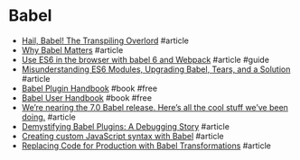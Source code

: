 # Babel

- [Hail, Babel! The Transpiling Overlord](http://developer.telerik.com/featured/hail-babel-the-transpiling-overlord) #article
- [Why Babel Matters](http://codemix.com/blog/why-babel-matters) #article
- [Use ES6 in the browser with babel 6 and Webpack](http://jamesknelson.com/using-es6-in-the-browser-with-babel-6-and-webpack) #article #guide
- [Misunderstanding ES6 Modules, Upgrading Babel, Tears, and a Solution](https://medium.com/@kentcdodds/misunderstanding-es6-modules-upgrading-babel-tears-and-a-solution-ad2d5ab93ce0#.wh8s9lcti) #article
- [Babel Plugin Handbook](https://github.com/thejameskyle/babel-handbook/blob/master/translations/en/plugin-handbook.md) #book #free
- [Babel User Handbook](https://github.com/thejameskyle/babel-handbook/blob/master/translations/en/user-handbook.md) #book #free
- [We’re nearing the 7.0 Babel release. Here’s all the cool stuff we’ve been doing.](https://medium.freecodecamp.org/were-nearing-the-7-0-babel-release-here-s-all-the-cool-stuff-we-ve-been-doing-8c1ade684039) #article
- [Demystifying Babel Plugins: A Debugging Story](https://jnielson.com/demystifying-babel-plugins-a-debugging-story) #article
- [Creating custom JavaScript syntax with Babel](https://lihautan.com/creating-custom-javascript-syntax-with-babel) #article
- [Replacing Code for Production with Babel Transformations](https://krasimirtsonev.com/blog/article/replacing-code-for-production-with-babel-transformation) #article
